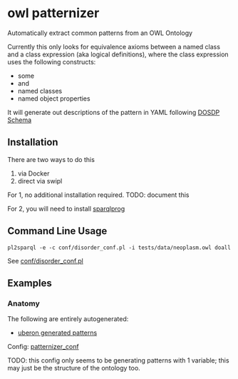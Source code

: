 # owl patternizer

Automatically extract common patterns from an OWL Ontology

Currently this only looks for equivalence axioms between a named class
and a class expression (aka logical definitions), where the class
expression uses the following constructs:

 - some
 - and
 - named classes
 - named object properties

It will generate out descriptions of the pattern in YAML following [DOSDP Schema](https://github.com/INCATools/dead_simple_owl_design_patterns/)

## Installation

There are two ways to do this

 1. via Docker
 2. direct via swipl

For 1, no additional installation required. TODO: document this

For 2, you will need to install [sparqlprog](http://www.swi-prolog.org/pack/list?p=sparqlprog)

## Command Line Usage

`pl2sparql -e -c conf/disorder_conf.pl -i tests/data/neoplasm.owl doall`

See [conf/disorder_conf.pl](blob/master/conf/disorder_conf.pl)

## Examples


### Anatomy

The following are entirely autogenerated:

 * [uberon generated patterns](https://github.com/obophenotype/uberon/tree/master/patterns/generated)

Config: [patternizer_conf](https://github.com/obophenotype/uberon/blob/master/patterns/patternizer_conf.pl)

TODO: this config only seems to be generating patterns with 1
variable; this may just be the structure of the ontology too.

